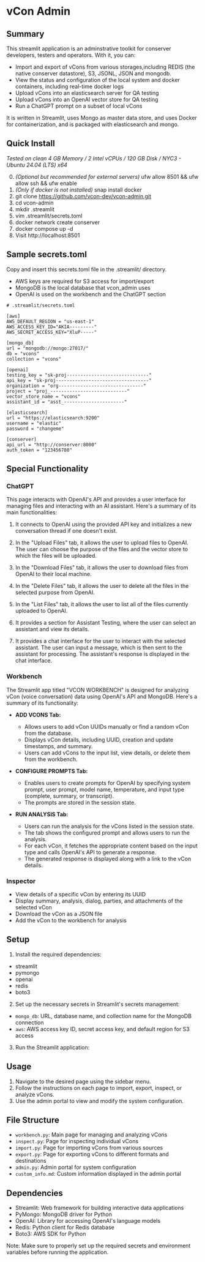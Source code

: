 # vCon Admin

## Summary

This streamlit application is an adminstrative toolkit for conserver
developers, testers and operators.  With it, you can: 
- Import and export of vCons from various storages,including REDIS (the native conserver datastore), S3, JSONL, JSON and mongodb.
- View the status and configuration of the local system and docker containers, 
including real-time docker logs
- Upload vCons into an elasticsearch server for QA testing
- Upload vCons into an OpenAI vector store for QA testing
- Run a ChatGPT prompt on a subset of local vCons

It is written in Streamlit, uses Mongo as master data store, and uses Docker 
for containerization, and is packaged with elasticsearch and mongo. 

## Quick Install

_Tested on clean  4 GB Memory / 2 Intel vCPUs / 120 GB Disk / NYC3 - Ubuntu 24.04 (LTS) x64_

  0) _(Optional but recommended for external servers)_ ufw allow 8501 && ufw allow ssh && ufw enable
  1) _(Only if docker is not installed)_ snap install docker
  2) git clone https://github.com/vcon-dev/vcon-admin.git
  3) cd vcon-admin
  4) mkdir .streamlit
  5) vim .streamlit/secrets.toml
  6) docker network create conserver
  7) docker compose up -d
  8) Visit http://localhost:8501

## Sample secrets.toml

Copy and insert this secrets.toml file in the .streamlit/ directory. 

- AWS keys are required for S3 access for import/export
- MongoDB is the local database that vcon_admin uses
- OpenAI is used on the workbench and the ChatGPT section

```
# .streamlit/secrets.toml

[aws]
AWS_DEFAULT_REGION = "us-east-1"
AWS_ACCESS_KEY_ID="AKIA---------"
AWS_SECRET_ACCESS_KEY="XluP-----"

[mongo_db]
url = "mongodb://mongo:27017/"
db = "vcons"
collection = "vcons"

[openai]
testing_key = "sk-proj------------------------------"
api_key = "sk-proj----------------------------------"
organization = "org-------------------------------"
project = "proj_----------------------------"
vector_store_name = "vcons"
assistant_id = "asst_----------------------"

[elasticsearch]
url = "https://elasticsearch:9200"
username = "elastic"
password = "changeme"
 
[conserver]
api_url = "http://conserver:8000"
auth_token = "123456780"
```

## Special Functionality

### ChatGPT
This page interacts with OpenAI's API and provides a user interface for managing files and interacting with an AI assistant. Here's a summary of its main functionalities:


1. It connects to OpenAI using the provided API key and initializes a new conversation thread if one doesn't exist.

2. In the "Upload Files" tab, it allows the user to upload files to OpenAI. The user can choose the purpose of the files and the vector store to which the files will be uploaded.

3. In the "Download Files" tab, it allows the user to download files from OpenAI to their local machine.

4. In the "Delete Files" tab, it allows the user to delete all the files in the selected purpose from OpenAI.

5. In the "List Files" tab, it allows the user to list all of the files currently uploaded to OpenAI.

6. It provides a section for Assistant Testing, where the user can select an assistant and view its details.

7. It provides a chat interface for the user to interact with the selected assistant. The user can input a message, which is then sent to the assistant for processing. The assistant's response is displayed in the chat interface.

### Workbench
The Streamlit app titled "VCON WORKBENCH" is designed for analyzing vCon (voice conversation) data using OpenAI's API and MongoDB. Here's a summary of its functionality:


- **ADD VCONS Tab:**
   - Allows users to add vCon UUIDs manually or find a random vCon from the database.
   - Displays vCon details, including UUID, creation and update timestamps, and summary.
   - Users can add vCons to the input list, view details, or delete them from the workbench.

- **CONFIGURE PROMPTS Tab:**
   - Enables users to create prompts for OpenAI by specifying system prompt, user prompt, model name, temperature, and input type (complete, summary, or transcript).
   - The prompts are stored in the session state.

- **RUN ANALYSIS Tab:**
   - Users can run the analysis for the vCons listed in the session state.
   - The tab shows the configured prompt and allows users to run the analysis.
   - For each vCon, it fetches the appropriate content based on the input type and calls OpenAI's API to generate a response.
   - The generated response is displayed along with a link to the vCon details.



### Inspector
  - View details of a specific vCon by entering its UUID
  - Display summary, analysis, dialog, parties, and attachments of the selected vCon
  - Download the vCon as a JSON file
  - Add the vCon to the workbench for analysis



## Setup

1. Install the required dependencies:
  - streamlit
  - pymongo
  - openai
  - redis
  - boto3

2. Set up the necessary secrets in Streamlit's secrets management:
  - `mongo_db`: URL, database name, and collection name for the MongoDB connection
  - `aws`: AWS access key ID, secret access key, and default region for S3 access

3. Run the Streamlit application:

## Usage

1. Navigate to the desired page using the sidebar menu.
2. Follow the instructions on each page to import, export, inspect, or analyze vCons.
3. Use the admin portal to view and modify the system configuration.

## File Structure

- `workbench.py`: Main page for managing and analyzing vCons
- `inspect.py`: Page for inspecting individual vCons
- `import.py`: Page for importing vCons from various sources
- `export.py`: Page for exporting vCons to different formats and destinations
- `admin.py`: Admin portal for system configuration
- `custom_info.md`: Custom information displayed in the admin portal

## Dependencies

- Streamlit: Web framework for building interactive data applications
- PyMongo: MongoDB driver for Python
- OpenAI: Library for accessing OpenAI's language models
- Redis: Python client for Redis database
- Boto3: AWS SDK for Python

Note: Make sure to properly set up the required secrets and environment variables before running the application.
